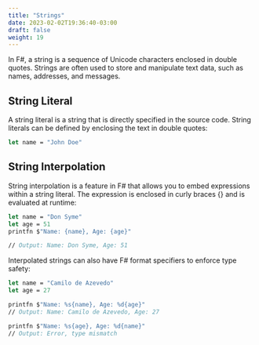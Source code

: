 ```yaml
---
title: "Strings"
date: 2023-02-02T19:36:40-03:00
draft: false
weight: 19
---
```


In F#, a string is a sequence of Unicode characters enclosed in double quotes. Strings are often used to store and manipulate text data, such as names, addresses, and messages.

## String Literal

A string literal is a string that is directly specified in the source code. String literals can be defined by enclosing the text in double quotes:

```fsharp
let name = "John Doe"
```

## String Interpolation

String interpolation is a feature in F# that allows you to embed expressions within a string literal. The expression is enclosed in curly braces {} and is evaluated at runtime:

```fsharp
let name = "Don Syme"
let age = 51
printfn $"Name: {name}, Age: {age}"

// Output: Name: Don Syme, Age: 51
```

Interpolated strings can also have F# format specifiers to enforce type safety:

```fsharp
let name = "Camilo de Azevedo"
let age = 27

printfn $"Name: %s{name}, Age: %d{age}"
// Output: Name: Camilo de Azevedo, Age: 27

printfn $"Name: %s{age}, Age: %d{name}"
// Output: Error, type mismatch
```
